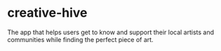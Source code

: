 # creative-hive
The app that helps users get to know and support their local artists and communities while finding the perfect piece of art.
